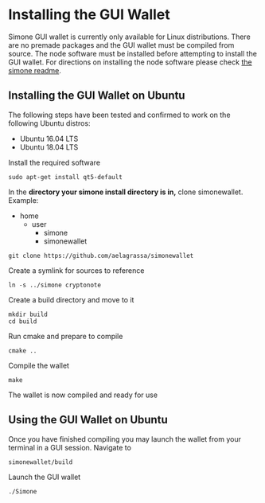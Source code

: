 # Installing the GUI Wallet #

Simone GUI wallet is currently only available for Linux distributions. There are no premade packages and the GUI wallet must be compiled from source. The node software must be installed before attempting to install the GUI wallet. For directions on installing the node software please check [the simone readme](https://github.com/aelagrassa/simone).

## Installing the GUI Wallet on Ubuntu ##

The following steps have been tested and confirmed to work on the following Ubuntu distros:
- Ubuntu 16.04 LTS
- Ubuntu 18.04 LTS

Install the required software
```
sudo apt-get install qt5-default
```
In the **directory your simone install directory is in,** clone simonewallet. Example:
- home
  - user
    - simone
    - simonewallet
```
git clone https://github.com/aelagrassa/simonewallet
```
Create a symlink for sources to reference
```
ln -s ../simone cryptonote
```
Create a build directory and move to it
```
mkdir build
cd build
```
Run cmake and prepare to compile
```
cmake ..
```
Compile the wallet
```
make
```
The wallet is now compiled and ready for use
## Using the GUI Wallet on Ubuntu ##
Once you have finished compiling you may launch the wallet from your terminal in a GUI session. Navigate to 
```
simonewallet/build
```
Launch the GUI wallet
```
./Simone
